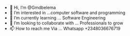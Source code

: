 - 👋 Hi, I’m @Gmdbelema
- 👀 I’m interested in ...computer software and programming
- 🌱 I’m currently learning ... Software Engineering
- 💞️ I’m looking to collaborate with ... Professionals to grow
- 📫 How to reach me Via ... Whatsapp +2348036676719

<!---
Gmdbelema/Gmdbelema is a ✨ special ✨ repository because its `README.md` (this file) appears on your GitHub profile.
You can click the Preview link to take a look at your changes.
--->
